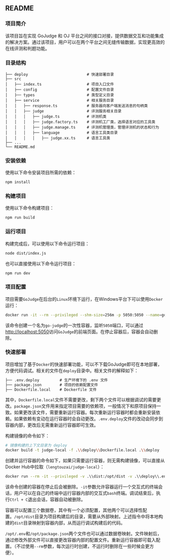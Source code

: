 ## README

### 项目简介

该项目旨在实现 GoJudge 和 OJ 平台之间的接口对接，提供数据交互和功能集成的解决方案。通过该项目，用户可以在两个平台之间无缝传输数据，实现更高效的在线评测和判题功能。

### 目录结构
```
├── deploy                          # 快速部署目录
├── src
│   ├── index.ts                    # 项目入口文件
│   ├── config                      # 配置文件目录
│   ├── types                       # 类型定义目录
│   ├── service                     # 相关服务目录
│   │   ├── response.ts             # 服务器向客户端发送消息的句柄类
│   │   ├── judge                   # 评测服务相关目录
│   │   │   ├── judge.ts            # 评测机类
│   │   │   ├── judge.factory.ts    # 评测机工厂类，选择语言对应的工具类
│   │   │   ├── judge.manage.ts     # 评测机管理类，管理评测机的状态和行为
│   │   │   ├── language            # 语言工具类目录
│   │   │   │   ├── judge.xx.ts     # 语言工具类
├── ...
└── README.md
```

### 安装依赖

使用以下命令安装项目所需的依赖：
```bash
npm install
```

### 构建项目

使用以下命令构建项目：
```bash
npm run build
```

### 运行项目
构建完成后，可以使用以下命令运行项目：
```bash
node dist/index.js
```

也可以直接使用以下命令运行项目：
```bash
npm run dev
```

### 项目配置

项目需要`GoJudge`在后台的`Linux`环境下运行，在Windows平台下可以使用`Docker`运行：

```bash
docker run -it --rm --privileged --shm-size=256m -p 5050:5050 --name=go-judge criyle/go-judge
```

该命令创建一个名为`go-judge`的一次性容器，监听`5050`端口，可以通过[http://localhost:5050](http://localhost:5050)访问`GoJudge`的前端页面。在停止容器后，容器会自动删除。

### 快速部署

项目增加了基于`Docker`的快速部署功能，可以不下载GoJudge即可在本地部署，方便代码调试。相关的文件在`deploy`目录中。相关文件的解释如下：

```txt
├── .env.deploy         # 生产环境下的 .env 文件
├── package.json        # 项目的依赖配置文件
├── Dockerfile.local    # Dockerfile 文件
```

其中，`Dockerfile.local`文件不需要更改，剩下两个文件可以根据调试的需要更改。`package.json`文件用来指定项目需要的依赖项，一般情况下和原项目保持一致。如果更改该文件，需要重新运行容器。每次重新运行容器时都会重新安装依赖。如果依赖有变动在运行容器时会自动更改。`.env.deploy`文件的改动会同步到容器内部，更改后无需重新运行容器即可生效。

构建镜像的命令如下：

```bash
# 镜像构建的上下文目录为 deploy
docker build -t judge-local -f .\\deploy\\Dockerfile.local .\\deploy
```

创建并运行容器的命令如下，如果只需要运行容器，则无需构建镜像，可以直接从Docker Hub中拉取（`lengtouzai/judge-local`）：

```bash
docker run --rm -it --privileged -v .\\dist:/opt/dist -v .\\deploy\\.env.deploy:/opt/.env -v .\\deploy\\package.json:/opt/package.json --name judge-local -p 8000:8000 lengtouzai/judge-local
```

该命令创建的容器在停止后会被删除。`-it`参数允许容器运行一个交互式的终端会话，用户可以在自己的终端中运行容器内部的交互式`bash`终端。调试结束后，执行`Ctrl + C`退出会话，容器自动被删除。

容器可以配置三个数据卷，其中有一个必须配置，其他两个可以选择性配置。`/opt/dist`目录为项目构建后的目录，需要从外部映射。上述指令中将本地构建的`dist`目录映射到容器内部，从而运行调试构建后的代码。

`/opt/.env`和`/opt/package.json`两个文件也可以通过数据卷映射。文件映射后，通过修改外部文件可以直接更改容器内部的配置文件。重新运行容器即可载入配置。（不过使用`--rm`参数，每次运行时创建，不运行时删除在一些时候会更方便）。